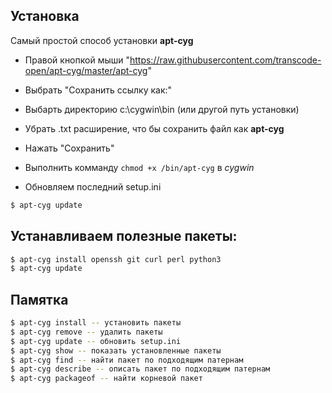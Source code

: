 ## Установка
Самый простой способ установки **apt-cyg**

* Правой кнопкой мыши "https://raw.githubusercontent.com/transcode-open/apt-cyg/master/apt-cyg"
* Выбрать "Сохранить ссылку как:"
* Выбарть директорию c:\cygwin\bin (или другой путь установки)
* Убрать .txt расширение, что бы сохранить файл как **apt-cyg**
* Нажать "Сохранить"
* Выполнить комманду `chmod +x /bin/apt-cyg` в *cygwin*

* Обновляем последний setup.ini
```sh
$ apt-cyg update
```

## Устанавливаем полезные пакеты:

```sh
$ apt-cyg install openssh git curl perl python3
$ apt-cyg update
```

## Памятка

```sh
$ apt-cyg install -- установить пакеты
$ apt-cyg remove -- удалить пакеты
$ apt-cyg update -- обновить setup.ini
$ apt-cyg show -- показать установленные пакеты
$ apt-cyg find -- найти пакет по подходящим патернам 
$ apt-cyg describe -- описать пакет по подходящим патернам 
$ apt-cyg packageof -- найти корневой пакет
```
